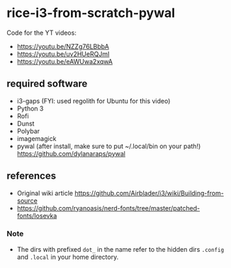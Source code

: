 # rice-i3-from-scratch-pywal
Code for the YT videos: 
- https://youtu.be/NZZg76LBbbA 
- https://youtu.be/uv2HUeRQJmI 
- https://youtu.be/eAWUwa2xqwA

## required software
- i3-gaps (FYI: used regolith for Ubuntu for this video)
- Python 3
- Rofi 
- Dunst 
- Polybar 
- imagemagick
- pywal (after install, make sure to put ~/.local/bin on your path!) https://github.com/dylanaraps/pywal

## references 
- Original wiki article https://github.com/Airblader/i3/wiki/Building-from-source
- https://github.com/ryanoasis/nerd-fonts/tree/master/patched-fonts/Iosevka

### Note
- The dirs with prefixed ```dot_``` in the name refer to the hidden dirs ```.config``` and  ```.local``` in your home directory.
